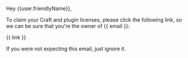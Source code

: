 Hey {{user.friendlyName}},

To claim your Craft and plugin licenses, please click the following link, so we can be sure that you're the owner of {{ email }}:

{{ link }}

If you were not expecting this email, just ignore it.
